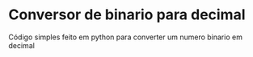 # Conversor de binario para decimal

Código simples feito em python para converter um numero binario em decimal